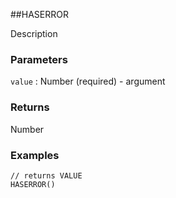 ##HASERROR

Description

### Parameters
`value` : Number (required) - argument

### Returns
Number

### Examples
```
// returns VALUE
HASERROR()
```